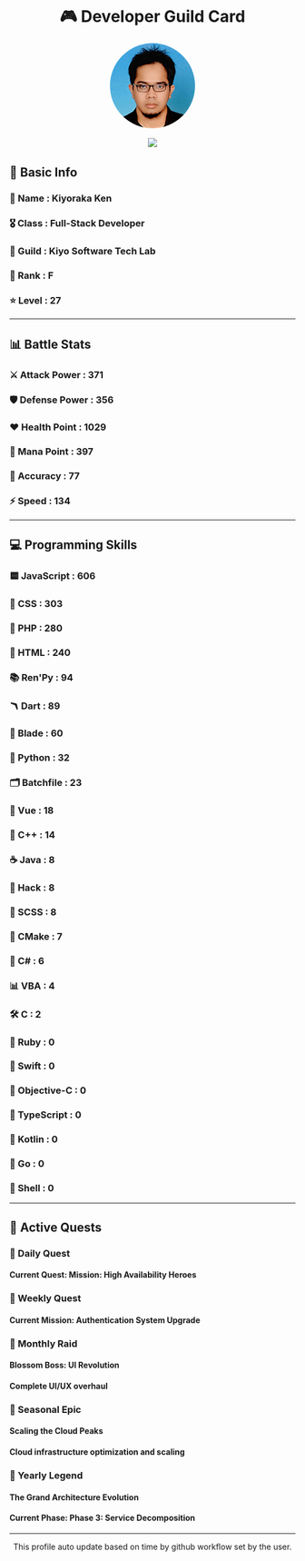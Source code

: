 <div align="center">

# 🎮 Developer Guild Card

<!-- Replace with your profile image -->
<img src="./assets/profile.png" width="150" height="150" style="border-radius: 50%"/>

![](https://komarev.com/ghpvc/?username=Kiyoraka&style=flat)
</div>

##  📌 Basic Info
### 👤 Name : Kiyoraka Ken
### 🎖️ Class : Full-Stack Developer
### 🎪 Guild : Kiyo Software Tech Lab 
### 🔰 Rank : F 
### ⭐ Level : 27

---
## 📊 Battle Stats

### ⚔️ Attack Power  : 371 
### 🛡️ Defense Power : 356 
### ❤️ Health Point  : 1029 
### 🔮 Mana Point    : 397 
### 🎯 Accuracy      : 77 
### ⚡ Speed         : 134

---
## 💻 Programming Skills

### 🟨 JavaScript : 606
### 💅 CSS : 303
### 🐘 PHP : 280
### 📄 HTML : 240
### 📚 Ren'Py : 94
### 🪃 Dart : 89
### 🧷 Blade : 60
### 🐍 Python : 32
### 🗂️ Batchfile : 23
### 📝 Vue : 18
### 🧠 C++ : 14
### ☕ Java : 8
### 🧬 Hack : 8
### 👗 SCSS : 8
### 🧱 CMake : 7
### 🎻 C# : 6
### 📊 VBA : 4
### 🛠️ C : 2
### 🔻 Ruby : 0
### 🦅 Swift : 0
### 🍎 Objective-C : 0
### 📝 TypeScript : 0
### 🎯 Kotlin : 0
### 📝 Go : 0
### 📝 Shell : 0

---
## 📜 Active Quests

### 🌅 Daily Quest

#### Current Quest: Mission: High Availability Heroes

### 📅 Weekly Quest
#### Current Mission: Authentication System Upgrade

### 🌙 Monthly Raid
#### Blossom Boss: UI Revolution
#### Complete UI/UX overhaul

### 🌠 Seasonal Epic
#### Scaling the Cloud Peaks
#### Cloud infrastructure optimization and scaling

### 👑 Yearly Legend
#### The Grand Architecture Evolution
#### Current Phase: Phase 3: Service Decomposition

---
<div align="center">
  This profile auto update based on time by github workflow set by the user.
</div>